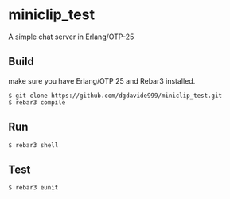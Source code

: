 miniclip_test
=====

A simple chat server in Erlang/OTP-25

Build
-----
make sure you have Erlang/OTP 25 and Rebar3 installed.

    $ git clone https://github.com/dgdavide999/miniclip_test.git
    $ rebar3 compile

Run
-----
	$ rebar3 shell

Test
-----
	$ rebar3 eunit